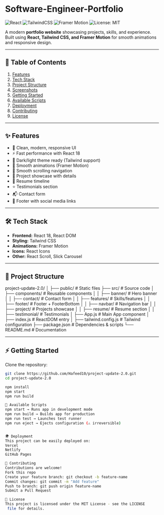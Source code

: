 #  Software-Engineer-Portfolio

![React](https://img.shields.io/badge/React-18-blue?logo=react)
![TailwindCSS](https://img.shields.io/badge/TailwindCSS-3.x-38B2AC?logo=tailwind-css)
![Framer Motion](https://img.shields.io/badge/FramerMotion-Animation-ff69b4?logo=framer)
![License: MIT](https://img.shields.io/badge/License-MIT-green.svg)

A modern **portfolio website** showcasing projects, skills, and experience.  
Built using **React, Tailwind CSS, and Framer Motion** for smooth animations and responsive design.

---

## 📑 Table of Contents
1. [Features](#-features)
2. [Tech Stack](#-tech-stack)
3. [Project Structure](#-project-structure)
4. [Screenshots](#-screenshots)
5. [Getting Started](#-getting-started)
6. [Available Scripts](#-available-scripts)
7. [Deployment](#-deployment)
8. [Contributing](#-contributing)
9. [License](#-license)

---

## ✨ Features
- 🎨 Clean, modern, responsive UI
- ⚡ Fast performance with React 18
- 🌙 Dark/light theme ready (Tailwind support)
- 🎥 Smooth animations (Framer Motion)
- 🔗 Smooth scrolling navigation
- 📂 Project showcase with details
- 📜 Resume timeline
- ⭐ Testimonials section
- 📬 Contact form
- 📌 Footer with social media links

---

## 🛠 Tech Stack
- **Frontend:** React 18, React DOM
- **Styling:** Tailwind CSS
- **Animations:** Framer Motion
- **Icons:** React Icons
- **Other:** React Scroll, Slick Carousel

---

## 📂 Project Structure
project-update-2.0/
│
├── public/ # Static files
├── src/ # Source code
│ ├── components/ # Reusable components
│ │ ├── banner/ # Hero banner
│ │ ├── contact/ # Contact form
│ │ ├── features/ # Skills/features
│ │ ├── footer/ # Footer + FooterBottom
│ │ ├── navbar/ # Navigation bar
│ │ ├── project/ # Projects showcase
│ │ ├── resume/ # Resume section
│ │ ├── testimonial/ # Testimonials
│ ├── App.js # Main App component
│ ├── index.js # ReactDOM entry
│
├── tailwind.config.js # Tailwind configuration
├── package.json # Dependencies & scripts
└── README.md # Documentation


---


## ⚡ Getting Started

Clone the repository:
```bash
git clone https://github.com/Hafeed10/project-update-2.0.git
cd project-update-2.0

npm install
npm start
npm run build

📜 Available Scripts
npm start → Runs app in development mode
npm run build → Builds app for production
npm run test → Launches test runner
npm run eject → Ejects configuration (⚠ irreversible)


🌍 Deployment
This project can be easily deployed on:
Vercel
Netlify
GitHub Pages

🤝 Contributing
Contributions are welcome!
Fork this repo
Create your feature branch: git checkout -b feature-name
Commit changes: git commit -m "Add feature"
Push to branch: git push origin feature-name
Submit a Pull Request

📜 License
This project is licensed under the MIT License - see the LICENSE
 file for details.
